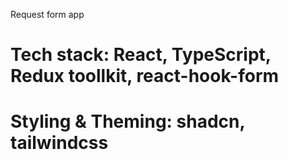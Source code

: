 Request form app
# Tech stack: React, TypeScript, Redux toollkit, react-hook-form
# Styling & Theming: shadcn, tailwindcss
